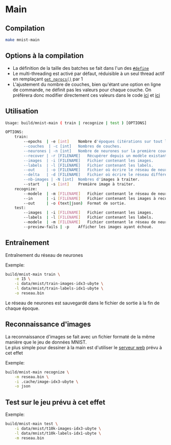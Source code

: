 # Main

## Compilation

```bash
make mnist-main
```

## Options à la compilation

- La définition de la taille des batches se fait dans l'un des [`#define`](/src/mnist/main.c#L15)
- Le multi-threading est activé par défaut, réduisible à un seul thread actif en remplaçant [`get_nprocs()`](/src/mnist/main.c#L144) par 1
- L'ajustement du nombre de couches, bien qu'étant une option en ligne de commande, ne définit pas les valeurs pour chaque couche. On préférera donc modifier directement ces valeurs dans le code [ici](/src/mnist/main.c#L140) et [ici](/src/mnist/main.c#L378)

## Utilisation
```bash
Usage: build/mnist-main ( train | recognize | test ) [OPTIONS]

OPTIONS:
	train:
		--epochs  | -e [int]	Nombre d'époques (itérations sur tout le set de données).
		--couches  | -c [int]	Nombres de couches.
		--neurones | -n [int]	Nombre de neurones sur la première couche.
		--recover | -r [FILENAME]	Récupérer depuis un modèle existant.
		--images  | -i [FILENAME]	Fichier contenant les images.
		--labels  | -l [FILENAME]	Fichier contenant les labels.
		--out     | -o [FILENAME]	Fichier où écrire le réseau de neurones.
		--delta   | -d [FILENAME]	Fichier où écrire le réseau différentiel.
		--nb-images | -N [int]	Nombres d'images à traiter.
		--start   | -s [int]	Première image à traiter.
	recognize:
		--modele  | -m [FILENAME]	Fichier contenant le réseau de neurones.
		--in      | -i [FILENAME]	Fichier contenant les images à reconnaître.
		--out     | -o (text|json)	Format de sortie.
	test:
		--images  | -i [FILENAME]	Fichier contenant les images.
		--labels  | -l [FILENAME]	Fichier contenant les labels.
		--modele  | -m [FILENAME]	Fichier contenant le réseau de neurones.
		--preview-fails | -p	Afficher les images ayant échoué.
```

## Entraînement

Entraînement du réseau de neurones

Exemple:
```bash
build/mnist-main train \
    -e 15 \
    -i data/mnist/train-images-idx3-ubyte \
    -l data/mnist/train-labels-idx1-ubyte \
    -o reseau.bin
```

Le réseau de neurones est sauvegardé dans le fichier de sortie à la fin de chaque époque.  

## Reconnaissance d'images

La reconnaissance d'images se fait avec un fichier formaté de la même manière que le jeu de données MNIST.  
Le plus simple pour dessiner à la main est d'utiliser le [serveur web](/doc/webserver/README.md) prévu à cet effet  

Exemple:
```bash
build/mnist-main recognize \
    -m reseau.bin \
    -i .cache/image-idx3-ubyte \
    -o json
```

## Test sur le jeu prévu à cet effet

Exemple:
```bash
build/mnist-main test \
    -i data/mnist/t10k-images-idx3-ubyte \
    -l data/mnist/t10k-labels-idx1-ubyte \
    -m reseau.bin
```